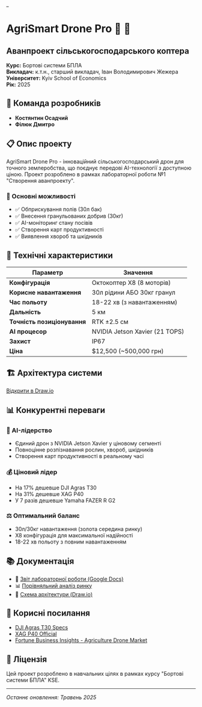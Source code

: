 _
# AgriSmart Drone Pro 🚁 🌾

## Аванпроект сільськогосподарського коптера

**Курс:** Бортові системи БПЛА  
**Викладач:** к.т.н., старший викладач, Іван Володимирович Жежера  
**Університет:** Kyiv School of Economics  
**Рік:** 2025

## 👥 Команда розробників
- **Костянтин Осадчий**
- **Філюк Дмитро**

## 📋 Опис проекту

AgriSmart Drone Pro - інноваційний сільськогосподарський дрон для точного землеробства, що поєднує передові AI-технології з доступною ціною. Проект розроблено в рамках лабораторної роботи №1 "Створення аванпроекту".

### 🎯 Основні можливості
- ✅ Обприскування полів (30л бак)
- ✅ Внесення гранульованих добрив (30кг)
- ✅ AI-моніторинг стану посівів
- ✅ Створення карт продуктивності
- ✅ Виявлення хвороб та шкідників

## 🔧 Технічні характеристики

| Параметр | Значення |
|----------|----------|
| **Конфігурація** | Октокоптер X8 (8 моторів) |
| **Корисне навантаження** | 30л рідини АБО 30кг гранул |
| **Час польоту** | 18-22 хв (з навантаженням) |
| **Дальність** | 5 км |
| **Точність позиціонування** | RTK ±2.5 см |
| **AI процесор** | NVIDIA Jetson Xavier (21 TOPS) |
| **Захист** | IP67 |
| **Ціна** | $12,500 (~500,000 грн) |

## 🏗️ Архітектура системи


[Відкрити в Draw.io](https://app.diagrams.net/?lightbox=1&highlight=0000ff&edit=_blank&layers=1&nav=1&title=System%20Architecture.drawio#Uhttps%3A%2F%2Fraw.githubusercontent.com%2Fdfiliuk-tech%2Favanproect%2Fmain%2FSystem%2520Architecture.drawio)


## 📊 Конкурентні переваги

### 🧠 AI-лідерство
- Єдиний дрон з NVIDIA Jetson Xavier у ціновому сегменті
- Повноцінне розпізнавання рослин, хвороб, шкідників
- Створення карт продуктивності в реальному часі

### 💰 Ціновий лідер
- На 17% дешевше DJI Agras T30
- На 31% дешевше XAG P40
- У 7 разів дешевше Yamaha FAZER R G2

### ⚖️ Оптимальний баланс
- 30л/30кг навантаження (золота середина ринку)
- X8 конфігурація для максимальної надійності
- 18-22 хв польоту з повним навантаженням

## 📚 Документація

- 📄 [Звіт лабораторної роботи (Google Docs)](https://docs.google.com/document/d/14AZ3CkMzD9_ITrnY5n7PncEvW2tdfvU_6NuaQJBH2ek/edit)
- 📊 [Порівняльний аналіз ринку](2_comparation.md)
- 📐 [Схема архітектури (Draw.io)](https://github.com/dfiliuk-tech/avanproect/blob/main/System%20Architecture.drawio)


## 🔗 Корисні посилання

- [DJI Agras T30 Specs](https://www.dji.com/t30/specs)
- [XAG P40 Official](http://www.xa.com/en/p40)
- [Fortune Business Insights - Agriculture Drone Market](https://www.fortunebusinessinsights.com/agriculture-drones-market-102589)

## 📝 Ліцензія

Цей проект розроблено в навчальних цілях в рамках курсу "Бортові системи БПЛА" KSE.

---
*Останнє оновлення: Травень 2025*